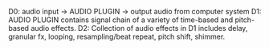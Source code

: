 D0: audio input -> AUDIO PLUGIN -> output audio from computer system
D1: AUDIO PLUGIN contains signal chain of a variety of time-based and pitch-based audio effects.
D2: Collection of audio effects in D1 includes delay, granular fx, looping, resampling/beat repeat, pitch shift, shimmer.
